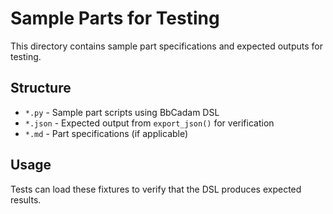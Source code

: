 # Sample Parts for Testing

This directory contains sample part specifications and expected outputs for testing.

## Structure

- `*.py` - Sample part scripts using BbCadam DSL
- `*.json` - Expected output from `export_json()` for verification
- `*.md` - Part specifications (if applicable)

## Usage

Tests can load these fixtures to verify that the DSL produces expected results.

